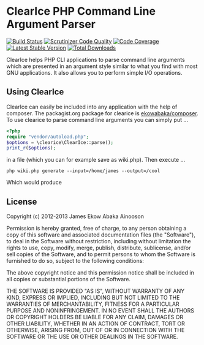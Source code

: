 ClearIce PHP Command Line Argument Parser
=========================================

[![Build Status](https://travis-ci.org/ekowabaka/clearice.png)](https://travis-ci.org/ekowabaka/clearice) 
[![Scrutinizer Code Quality](https://scrutinizer-ci.com/g/ekowabaka/clearice/badges/quality-score.png)](https://scrutinizer-ci.com/g/ekowabaka/clearice/)
[![Code Coverage](https://scrutinizer-ci.com/g/ekowabaka/clearice/badges/coverage.png)](https://scrutinizer-ci.com/g/ekowabaka/clearice/)
[![Latest Stable Version](https://poser.pugx.org/ekowabaka/clearice/version.svg)](https://packagist.org/packages/ekowabaka/clearice)
[![Total Downloads](https://poser.pugx.org/ekowabaka/clearice/downloads.svg)](https://packagist.org/packages/ekowabaka/clearice)

ClearIce helps PHP CLI applications to parse command line arguments which are 
presented in an argument style similar to what you find with most GNU applications. 
It also allows you to perform simple I/O operations.

Using ClearIce
--------------
ClearIce can easily be included into any application with the help of composer.
The packagist.org package for clearice is 
[ekowabaka/composer](http://packagist.org/packages/ekowabaka/clearice). To
use clearice to parse command line arguments you can simply put ...

````php
<?php
require "vendor/autoload.php";
$options = \clearice\ClearIce::parse();
print_r($options);
````

in a file (which you can for example save as wiki.php). Then execute ...

    php wiki.php generate --input=/home/james --output=/cool

Which would produce

    

License
-------
Copyright (c) 2012-2013 James Ekow Abaka Ainooson

Permission is hereby granted, free of charge, to any person obtaining
a copy of this software and associated documentation files (the
"Software"), to deal in the Software without restriction, including
without limitation the rights to use, copy, modify, merge, publish,
distribute, sublicense, and/or sell copies of the Software, and to
permit persons to whom the Software is furnished to do so, subject to
the following conditions:

The above copyright notice and this permission notice shall be
included in all copies or substantial portions of the Software.

THE SOFTWARE IS PROVIDED "AS IS", WITHOUT WARRANTY OF ANY KIND,
EXPRESS OR IMPLIED, INCLUDING BUT NOT LIMITED TO THE WARRANTIES OF
MERCHANTABILITY, FITNESS FOR A PARTICULAR PURPOSE AND
NONINFRINGEMENT. IN NO EVENT SHALL THE AUTHORS OR COPYRIGHT HOLDERS BE
LIABLE FOR ANY CLAIM, DAMAGES OR OTHER LIABILITY, WHETHER IN AN ACTION
OF CONTRACT, TORT OR OTHERWISE, ARISING FROM, OUT OF OR IN CONNECTION
WITH THE SOFTWARE OR THE USE OR OTHER DEALINGS IN THE SOFTWARE.


